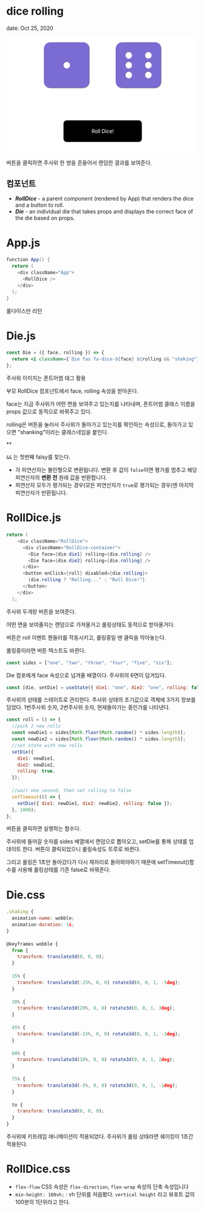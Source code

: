# dice rolling

date: Oct 25, 2020

![dice%20rolling%20efe31430c7544766ac4dbd9bfb967cf6/roll_dice.gif](dice%20rolling%20efe31430c7544766ac4dbd9bfb967cf6/roll_dice.gif)

버튼을 클릭하면 주사위 한 쌍을 흔들어서 랜덤한 결과를 보여준다.

## 컴포넌트

- **_RollDice_** - a parent component (rendered by App) that renders the dice and a button to roll.
- **_Die_** - an individual die that takes props and displays the correct face of the die based on props.

# App.js

```java
function App() {
  return (
    <div className="App">
      <RollDice />
    </div>
  );
}
```

롤다이스만 리턴

# Die.js

```jsx
const Die = ({ face, rolling }) => {
  return <i className={`Die fas fa-dice-${face} ${rolling && "shaking"}`}></i>;
};
```

주사위 이미지는 폰트어썸 태그 활용

부모 RollDice 컴포넌트에서 face, rolling 속성을 받아온다.

face는 지금 주사위가 어떤 면을 보여주고 있는지를 나타내며, 폰트어썸 클래스 이름을 props 값으로 동적으로 바꿔주고 있다.

rolling은 버튼을 눌러서 주사위가 돌아가고 있는지를 확인하는 속성으로, 돌아가고 있으면 "shanking"이라는 클래스네임을 붙인다.

\*\*

`&&` 는 첫번째 falsy를 찾는다.

- 각 피연산자는 불린형으로 변환됩니다. 변환 후 값이 `false`이면 평가를 멈추고 해당 피연산자의 **변환 전** 원래 값을 반환합니다.
- 피연산자 모두가 평가되는 경우(모든 피연산자가 `true`로 평가되는 경우)엔 마지막 피연산자가 반환됩니다.

# RollDice.js

```java
return (
    <div className="RollDice">
      <div className="RollDice-container">
        <Die face={die.die1} rolling={die.rolling} />
        <Die face={die.die2} rolling={die.rolling} />
      </div>
      <button onClick={roll} disabled={die.rolling}>
        {die.rolling ? "Rolling..." : "Roll Dice!"}
      </button>
    </div>
  );
```

주사위 두개랑 버튼을 보여준다.

어떤 면을 보여줄지는 랜덤으로 가져올거고 롤링상태도 동적으로 받아올거다.

버튼은 roll 이벤트 핸들러를 작동시키고, 롤링중일 땐 클릭을 막아놓는다.

롤링중이라면 버튼 텍스트도 바뀐다.

```jsx
const sides = ["one", "two", "three", "four", "five", "six"];
```

Die 컴포에게 face 속성으로 넘겨줄 배열이다. 주사위의 6면이 담겨있다.

```jsx
const [die, setDie] = useState({ die1: "one", die2: "one", rolling: false });
```

주사위의 상태를 스테이트로 관리한다. 주사위 상태의 초기값으로 객체에 3가지 정보를 담았다. 1번주사위 숫자, 2번주사위 숫자, 현재돌아가는 중인가를 나타낸다.

```jsx
const roll = () => {
  //pick 2 new rolls
  const newDie1 = sides[Math.floor(Math.random() * sides.length)];
  const newDie2 = sides[Math.floor(Math.random() * sides.length)];
  //set state with new rolls
  setDie({
    die1: newDie1,
    die2: newDie2,
    rolling: true,
  });

  //wait one second, then set rolling to false
  setTimeout(() => {
    setDie({ die1: newDie1, die2: newDie2, rolling: false });
  }, 1000);
};
```

버튼을 클릭하면 실행하는 함수다.

주사위에 들어갈 숫자를 sides 배열에서 랜덤으로 뽑아오고, setDie를 통해 상태를 업데이트 한다. 버튼이 클릭되었으니 롤링속성도 트루로 바뀐다.

그리고 롤링은 1초만 돌아갔다가 다시 제자리로 돌아와야하기 때문에 setTimeout()함수를 사용해 롤링상태를 기존 false로 바꿔준다.

# Die.css

```jsx
.shaking {
  animation-name: wobble;
  animation-duration: 1s;
}

@keyframes wobble {
  from {
    transform: translate3d(0, 0, 0);
  }

  15% {
    transform: translate3d(-25%, 0, 0) rotate3d(0, 0, 1, -5deg);
  }

  30% {
    transform: translate3d(20%, 0, 0) rotate3d(0, 0, 1, 3deg);
  }

  45% {
    transform: translate3d(-15%, 0, 0) rotate3d(0, 0, 1, -3deg);
  }

  60% {
    transform: translate3d(10%, 0, 0) rotate3d(0, 0, 1, 2deg);
  }

  75% {
    transform: translate3d(-5%, 0, 0) rotate3d(0, 0, 1, -1deg);
  }

  to {
    transform: translate3d(0, 0, 0);
  }
}
```

주사위에 키프레임 애니메이션이 적용되었다. 주사위가 롤링 상태라면 쉐이킹이 1초간 적용된다.

# RollDice.css

- `flex-flow` CSS 속성은 `flex-direction`, `flex-wrap` 속성의 단축 속성입니다
- `min-height: 100vh;` : vh 단위를 처음봤다. `vertical height` 라고 뷰포트 값의 100분의 1단위라고 한다.
